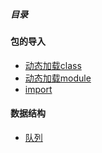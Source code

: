 ##### 目录

#### 包的导入
* [动态加载class](https://github.com/zhangchao1/learnNotes/blob/master/python/import/动态导入class.md)
* [动态加载module](https://github.com/zhangchao1/learnNotes/blob/master/python/import/动态加载module.md)
* [import](https://github.com/zhangchao1/learnNotes/blob/master/python/import/imnport.md)
#### 数据结构
* [队列](https://github.com/zhangchao1/learnNotes/blob/master/python/queue.md)